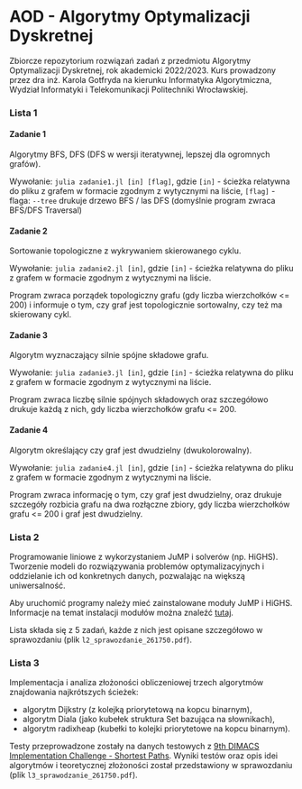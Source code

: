 # AOD - Algorytmy Optymalizacji Dyskretnej
Zbiorcze repozytorium rozwiązań zadań z przedmiotu Algorytmy Optymalizacji Dyskretnej, rok akademicki 2022/2023. Kurs prowadzony przez dra inż. Karola Gotfryda na kierunku Informatyka Algorytmiczna, Wydział Informatyki i Telekomunikacji Politechniki Wrocławskiej.

### Lista 1 

#### Zadanie 1
Algorytmy BFS, DFS (DFS w wersji iteratywnej, lepszej dla ogromnych grafów). 

Wywołanie: `julia zadanie1.jl [in] [flag]`, gdzie `[in]` - ścieżka relatywna do pliku z grafem w formacie zgodnym z wytycznymi na liście, `[flag]` - flaga: `--tree` drukuje drzewo BFS / las DFS (domyślnie program zwraca BFS/DFS Traversal)

#### Zadanie 2
Sortowanie topologiczne z wykrywaniem skierowanego cyklu. 

Wywołanie: `julia zadanie2.jl [in]`, gdzie `[in]` - ścieżka relatywna do pliku z grafem w formacie zgodnym z wytycznymi na liście. 

Program zwraca porządek topologiczny grafu (gdy liczba wierzchołków <= 200) i informuje o tym, czy graf jest topologicznie sortowalny, czy też ma skierowany cykl.

#### Zadanie 3
Algorytm wyznaczający silnie spójne składowe grafu.

Wywołanie: `julia zadanie3.jl [in]`, gdzie `[in]` - ścieżka relatywna do pliku z grafem w formacie zgodnym z wytycznymi na liście. 

Program zwraca liczbę silnie spójnych składowych oraz szczegółowo drukuje każdą z nich, gdy liczba wierzchołków grafu <= 200.

#### Zadanie 4
Algorytm określający czy graf jest dwudzielny (dwukolorowalny).

Wywołanie: `julia zadanie4.jl [in]`, gdzie `[in]` - ścieżka relatywna do pliku z grafem w formacie zgodnym z wytycznymi na liście. 

Program zwraca informację o tym, czy graf jest dwudzielny, oraz drukuje szczegóły rozbicia grafu na dwa rozłączne zbiory, gdy liczba wierzchołków grafu <= 200 i graf jest dwudzielny.

### Lista 2

Programowanie liniowe z wykorzystaniem JuMP i solverów (np. HiGHS). Tworzenie modeli do rozwiązywania problemów optymalizacyjnych i oddzielanie ich od konkretnych danych, pozwalając na większą uniwersalność.

Aby uruchomić programy należy mieć zainstalowane moduły JuMP i HiGHS. Informacje na temat instalacji modułów można znaleźć [tutaj](https://jump.dev/JuMP.jl/stable/tutorials/getting_started/getting_started_with_JuMP/).

Lista składa się z 5 zadań, każde z nich jest opisane szczegółowo w sprawozdaniu (plik `l2_sprawozdanie_261750.pdf`).

### Lista 3

Implementacja i analiza złożoności obliczeniowej trzech algorytmów znajdowania najkrótszych ścieżek:

* algorytm Dijkstry (z kolejką priorytetową na kopcu binarnym),
* algorytm Diala (jako kubełek struktura Set bazująca na słownikach),
* algorytm radixheap (kubełki to kolejki priorytetowe na kopcu binarnym).

Testy przeprowadzone zostały na danych testowych z [9th DIMACS Implementation Challenge - Shortest Paths](http://www.diag.uniroma1.it/challenge9/download.shtml). Wyniki testów oraz opis idei algorytmów i teoretycznej złożoności został przedstawiony w sprawozdaniu (plik `l3_sprawodzanie_261750.pdf`).